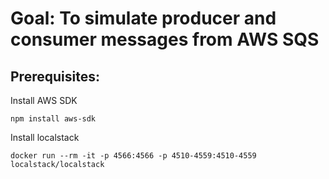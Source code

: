 # Goal: To simulate producer and consumer messages from AWS SQS

## Prerequisites:

Install AWS SDK

```
npm install aws-sdk
```

Install localstack

```
docker run --rm -it -p 4566:4566 -p 4510-4559:4510-4559 localstack/localstack
```
